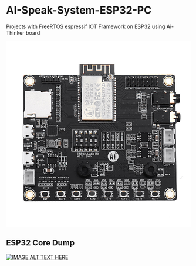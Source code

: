 # AI-Speak-System-ESP32-PC

Projects with FreeRTOS espressif IOT Framework on ESP32 using Ai-Thinker board


![alt text](https://github.com/Kishwar/AI-Speak-System-ESP32-PC/blob/main/df60eca2-6d59-4108-b600-b786ed8db711-2.JPG?raw=true)


## ESP32 Core Dump
[![IMAGE ALT TEXT HERE](https://img.youtube.com/vi/MpD_3oVJAEs/0.jpg)](https://www.youtube.com/watch?v=MpD_3oVJAEs)
